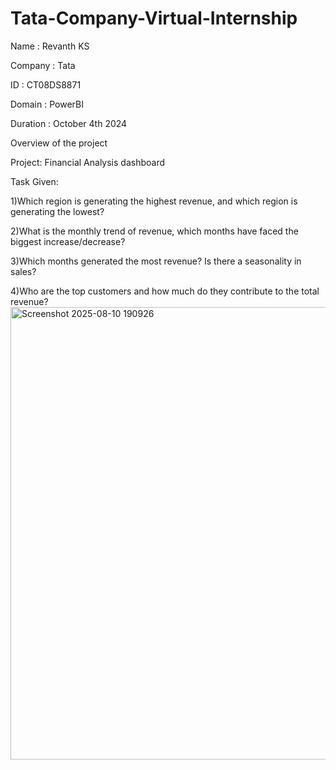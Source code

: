 # Tata-Company-Virtual-Internship
Name : Revanth KS

Company : Tata
 
ID : CT08DS8871

Domain : PowerBI

Duration : October 4th 2024

Overview of the project

Project: Financial Analysis dashboard

Task Given:

1)Which region is generating the highest revenue, and which region is generating the lowest?

2)What is the monthly trend of revenue, which months have faced the biggest increase/decrease?

3)Which months generated the most revenue? Is there a seasonality in sales?

4)Who are the top customers and how much do they contribute to the total revenue?
<img width="1322" height="724" alt="Screenshot 2025-08-10 190926" src="https://github.com/user-attachments/assets/6ab5b582-372a-4193-9bfa-55dda81a52d5" />

